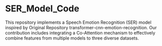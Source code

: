 # SER_Model_Code
This repository implements a Speech Emotion Recognition (SER) model inspired by Original Repository transformer-cnn-emotion-recognition. Our contribution includes integrating a Co-Attention mechanism to effectively combine features from multiple models to three diverse datasets. 
